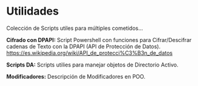 # Utilidades
Colección de Scripts utiles para múltiples cometidos...

**Cifrado con DPAPI:** Script Powershell con funciones para Cifrar/Descifrar cadenas de Texto con la DPAPI (API de Protección de Datos). https://es.wikipedia.org/wiki/API_de_protecci%C3%B3n_de_datos

**Scripts DA:** Scripts utilies para manejar objetos de Directorio Activo. 

**Modificadores:** Descripción de Modificadores en POO. 
